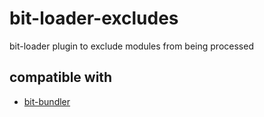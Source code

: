 # bit-loader-excludes
bit-loader plugin to exclude modules from being processed

## compatible with

- [bit-bundler](https://github.com/MiguelCastillo/bit-bundler)
